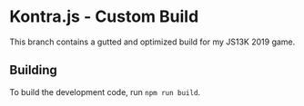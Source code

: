 # Kontra.js - Custom Build

This branch contains a gutted and optimized build for my JS13K 2019 game.

## Building

To build the development code, run `npm run build`.

